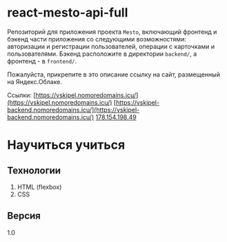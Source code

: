 # react-mesto-api-full
Репозиторий для приложения проекта `Mesto`, включающий фронтенд и бэкенд части приложения со следующими возможностями: авторизации и регистрации пользователей, операции с карточками и пользователями. Бэкенд расположите в директории `backend/`, а фронтенд - в `frontend/`. 
  
Пожалуйста, прикрепите в это описание ссылку на сайт, размещенный на Яндекс.Облаке.

Ссылки: 
[https://vskipel.nomoredomains.icu/](https://vskipel.nomoredomains.icu/) 
[https://vskipel-backend.nomoredomains.icu/](https://vskipel-backend.nomoredomains.icu/)
[178.154.198.49](178.154.198.49)


# **Научиться учиться**

## Технологии
1. HTML (flexbox)
2. CSS

## Версия
1.0
